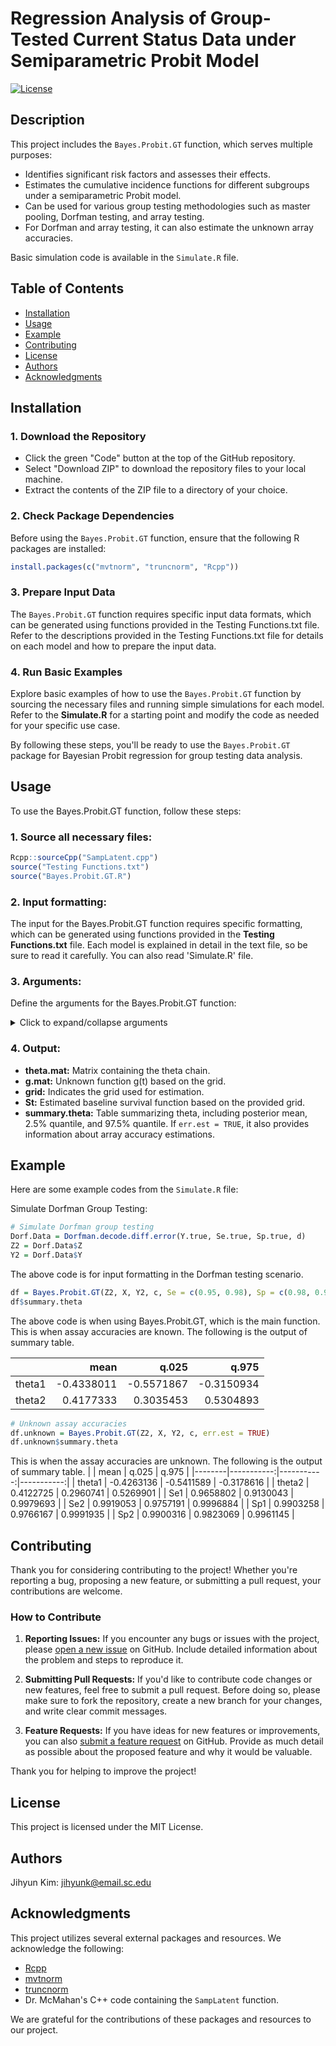 # Regression Analysis of Group-Tested Current Status Data under Semiparametric Probit Model

[![License](https://img.shields.io/badge/License-MIT-blue.svg)](https://opensource.org/licenses/MIT)

## Description

This project includes the `Bayes.Probit.GT` function, which serves multiple purposes:

- Identifies significant risk factors and assesses their effects.
- Estimates the cumulative incidence functions for different subgroups under a semiparametric Probit model.
- Can be used for various group testing methodologies such as master pooling, Dorfman testing, and array testing.
- For Dorfman and array testing, it can also estimate the unknown array accuracies.

Basic simulation code is available in the `Simulate.R` file.

## Table of Contents

- [Installation](#installation)
- [Usage](#usage)
- [Example](#example)
- [Contributing](#contributing)
- [License](#license)
- [Authors](#authors)
- [Acknowledgments](#acknowledgments)

## Installation

### 1. Download the Repository

- Click the green "Code" button at the top of the GitHub repository.
- Select "Download ZIP" to download the repository files to your local machine.
- Extract the contents of the ZIP file to a directory of your choice.

### 2. Check Package Dependencies

Before using the `Bayes.Probit.GT` function, ensure that the following R packages are installed:

```R
install.packages(c("mvtnorm", "truncnorm", "Rcpp"))
```
### 3. Prepare Input Data

The `Bayes.Probit.GT` function requires specific input data formats, which can be generated using functions provided in the Testing Functions.txt file.
Refer to the descriptions provided in the Testing Functions.txt file for details on each model and how to prepare the input data.

### 4. Run Basic Examples

Explore basic examples of how to use the `Bayes.Probit.GT` function by sourcing the necessary files and running simple simulations for each model.
Refer to the **Simulate.R** for a starting point and modify the code as needed for your specific use case.

By following these steps, you'll be ready to use the `Bayes.Probit.GT` package for Bayesian Probit regression for group testing data analysis.

## Usage

To use the Bayes.Probit.GT function, follow these steps:

### 1. Source all necessary files:

```R
Rcpp::sourceCpp("SampLatent.cpp")
source("Testing Functions.txt")
source("Bayes.Probit.GT.R")
```
### 2. Input formatting:

The input for the Bayes.Probit.GT function requires specific formatting, which can be generated using functions provided in the **Testing Functions.txt** file. Each model is explained in detail in the text file, so be sure to read it carefully. You can also read 'Simulate.R' file.

### 3. Arguments:

Define the arguments for the Bayes.Probit.GT function:
<details>
  <summary>Click to expand/collapse arguments</summary>
  
  <ul>
    <li>Z: A matrix of testing responses. Each row represents a test, with columns indicating the individual's ID, the number of individuals in the test, the assay used, and the indices of the individuals assigned to the test pools. * can be produced by using functions in <strong>Testing Functions.txt</strong> file.</li>
    <li>X: Covariate matrix containing covariate information for each individual.</li>
    <li>Y: Matrix indicating the pools each individual was assigned to. * can be produced by using functions in <strong>Testing Functions.txt</strong> file.</li>
    <li>c: Censoring or testing time for each individual.</li>
    <li>grid: Grid definition for calculating the baseline survival function. Default is NULL.</li>
    <li>n.grid: Length of the grid.</li>
    <li>init.theta: Initial value of theta (Default is 0 vector)</li>
    <li>eta: Initial value of hyper parameter eta (Default is 1)</li>
    <li>gam0: Initial value of gam0 for the splines (Default is -3)</li>
    <li>gam: Initial values of the spline coefficients (Defalut is rep(0.1, m+order))</li>
    <li>theta0, Sigma0, m0, v0, a0, b0, ae, be, ap, bp: Priors for the model. Default number is given.</li>
    <li>Se: Vector of sensitivity values, if known.</li>
    <li>Sp: Vector of specificity values, if known.</li>
    <li>order: Order for I splines (usually 3 or 4).</li>
    <li>knots: Interior knots for the spline functions. Default is NULL.</li>
    <li>m: Number of interior knots.</li>
    <li>quantile: If TRUE, knots are created based on quantiles. If FALSE, equally spaced knots are created.</li>
    <li>maxiter: Maximum number of iterations.</li>
    <li>burn.in: Burn-in period.</li>
    <li>na: Number of arrays.</li>
    <li>err.est: Set to TRUE if assay accuracies are unknown.</li>
  </ul>
  
  Be sure to use these arguments appropriately when calling the function.
</details>


### 4. Output:
- **theta.mat:** Matrix containing the theta chain.
- **g.mat:** Unknown function g(t) based on the grid.
- **grid:** Indicates the grid used for estimation.
- **St:** Estimated baseline survival function based on the provided grid.
- **summary.theta:** Table summarizing theta, including posterior mean, 2.5% quantile, and 97.5% quantile. If `err.est = TRUE`, it also provides information about array accuracy estimations.

## Example

Here are some example codes from the `Simulate.R` file:

Simulate Dorfman Group Testing:

```R
# Simulate Dorfman group testing
Dorf.Data = Dorfman.decode.diff.error(Y.true, Se.true, Sp.true, d)
Z2 = Dorf.Data$Z
Y2 = Dorf.Data$Y
```
The above code is for input formatting in the Dorfman testing scenario.

```R
df = Bayes.Probit.GT(Z2, X, Y2, c, Se = c(0.95, 0.98), Sp = c(0.98, 0.99))
df$summary.theta
```
The above code is when using Bayes.Probit.GT, which is the main function. This is when assay accuracies are known. The following is the output of summary table.

|        |    mean    |   q.025   |   q.975   |
|--------|-----------:|----------:|----------:|
| theta1 | -0.4338011 | -0.5571867| -0.3150934|
| theta2 |  0.4177333 |  0.3035453|  0.5304893|

```R
# Unknown assay accuracies
df.unknown = Bayes.Probit.GT(Z2, X, Y2, c, err.est = TRUE)
df.unknown$summary.theta
```
This is when the assay accuracies are unknown. The following is the output of summary table.
|        |   mean      |   q.025    |   q.975    |
|--------|-----------:|-----------:|-----------:|
| theta1 | -0.4263136 | -0.5411589 | -0.3178616 |
| theta2 |  0.4122725 |  0.2960741 |  0.5269901 |
|   Se1  |  0.9658802 |  0.9130043 |  0.9979693 |
|   Se2  |  0.9919053 |  0.9757191 |  0.9996884 |
|   Sp1  |  0.9903258 |  0.9766167 |  0.9991935 |
|   Sp2  |  0.9900316 |  0.9823069 |  0.9961145 |

## Contributing

Thank you for considering contributing to the project! Whether you're reporting a bug, proposing a new feature, or submitting a pull request, your contributions are welcome.

### How to Contribute

1. **Reporting Issues:** If you encounter any bugs or issues with the project, please [open a new issue](https://github.com/jihyunk1114/Bayes.Probit.GT/issues) on GitHub. Include detailed information about the problem and steps to reproduce it.

2. **Submitting Pull Requests:** If you'd like to contribute code changes or new features, feel free to submit a pull request. Before doing so, please make sure to fork the repository, create a new branch for your changes, and write clear commit messages.

3. **Feature Requests:** If you have ideas for new features or improvements, you can also [submit a feature request](https://github.com/jihyunk1114/Bayes.Probit.GT/issues) on GitHub. Provide as much detail as possible about the proposed feature and why it would be valuable.

Thank you for helping to improve the project!

## License

This project is licensed under the MIT License.

## Authors

Jihyun Kim: [jihyunk@email.sc.edu](mailto:jihyunk@email.sc.edu)

## Acknowledgments

This project utilizes several external packages and resources. We acknowledge the following:

- [Rcpp](https://cran.r-project.org/web/packages/Rcpp/index.html)
- [mvtnorm](https://cran.r-project.org/web/packages/mvtnorm/index.html)
- [truncnorm](https://cran.r-project.org/web/packages/truncnorm/index.html)
- Dr. McMahan's C++ code containing the `SampLatent` function.

We are grateful for the contributions of these packages and resources to our project.
